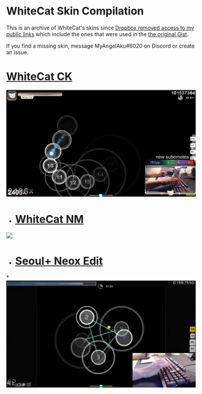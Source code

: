 # WhiteCat Skin Compilation
This is an archive of WhiteCat's skins since [Dropbox removed access to my public links](https://twitter.com/myangelaku/status/1320117758823178245) which include the ones that were used in the [the original Gist](https://gist.github.com/myangelaku/d08b8c69df2effd36a3ae8ed642fc6bf).

If you find a missing skin, message MyAngelAku#6020 on Discord or create an issue.

# [WhiteCat CK](https://github.com/myangelaku/whitecat-skins/raw/master/-%20%20%20%20%20%20%20%20%23%20WhiteCat%20(1.0)%20%E3%80%8ECK%E3%80%8F%20%23-/-%20%20%20%20%20%20%20%20%23%20WhiteCat%20(1.0)%20%E3%80%8ECK%E3%80%8F%20%23-.osk)
![](https://github.com/myangelaku/whitecat-skins/raw/master/-%20%20%20%20%20%20%20%20%23%20WhiteCat%20(1.0)%20%E3%80%8ECK%E3%80%8F%20%23-/-%20%20%20%20%20%20%20%20%23%20WhiteCat%20(1.0)%20%E3%80%8ECK%E3%80%8F%20%23-.png)
* # [WhiteCat NM](https://github.com/myangelaku/whitecat-skins/raw/master/-%20%20%20%20%20%20%20%20%23%20WhiteCat%20(1.0)%20%E3%80%8ENM%E3%80%8F%20%23-/-%20%20%20%20%20%20%20%20%23%20WhiteCat%20(1.0)%20%E3%80%8ENM%E3%80%8F%20%23-.osk)
![](https://github.com/myangelaku/whitecat-skins/raw/master/-%20%20%20%20%20%20%20%20%23%20WhiteCat%20(1.0)%20%E3%80%8ENM%E3%80%8F%20%23-/-%20%20%20%20%20%20%20%20%23%20WhiteCat%20(1.0)%20%E3%80%8ENM%E3%80%8F%20%23-.png)
  * # [Seoul+ Neox Edit](https://github.com/myangelaku/whitecat-skins/raw/master/Seoul+/Seoul+.osk)
  *![](https://github.com/myangelaku/whitecat-skins/raw/master/Seoul+/Seoul+.png)
